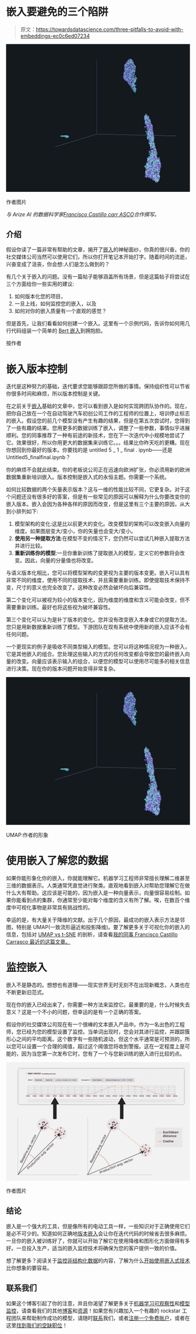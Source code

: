 # 嵌入要避免的三个陷阱

> 原文：<https://towardsdatascience.com/three-pitfalls-to-avoid-with-embeddings-ec0c6ed07234>

![](img/ad9b54e503b9f2e15ecb32b89e08c2ab.png)

作者图片

*与 Arize AI 的数据科学家*[*Francisco Castillo carr ASCO*](https://medium.com/@kiko-)*合作撰写。*

## 介绍

假设你读了一篇非常有帮助的文章，揭开了[嵌入](https://arize.com/blog-course/embeddings-meaning-examples-and-how-to-compute/)的神秘面纱，你真的很兴奋。你的社交媒体公司当然可以使用它们，所以你打开笔记本开始打字。随着时间的流逝，兴奋变成了沮丧，你会想:人们是怎么做到的？

有几个关于嵌入的问题。没有一篇帖子能够涵盖所有场景，但是这篇帖子将尝试在三个方面给你一些实用的建议:

1.  如何版本化您的项目，
2.  一旦上线，如何监控您的嵌入，以及
3.  如何对你的嵌入质量有一个直观的感觉？

但是首先，让我们看看如何创建一个嵌入。这里有一个示例代码，告诉你如何用几行代码组装一个简单的 [Bert 嵌入](https://colab.research.google.com/github/Arize-ai/client_python/blob/main/arize/examples/tutorials/Arize_Tutorials/Embeddings/NLP/Arize_Tutorial_HuggingFace_Sentiment_Classification.ipynb)到拥抱脸。

按作者

# 嵌入版本控制

迭代是这种努力的基础，迭代要求您能够跟踪您所做的事情。保持组织性可以节省你很多时间和麻烦，所以版本控制是关键。

在之前关于[嵌入](https://arize.com/blog-course/embeddings-meaning-examples-and-how-to-compute/)基础的文章中，您可以看到嵌入是如何实现跨团队协作的。现在，把你自己放在一个在自动驾驶汽车初创公司工作的工程师的位置上，培训停止标志的嵌入。假设您的前几个模型没有产生有趣的结果，但是在第五次尝试时，您得到了一些有趣的结果。您用更多的数据训练了嵌入，调整了一些参数，事情似乎进展顺利。您的同事推荐了一种有前途的新技术，您在下一次迭代中小规模地尝试了它。效果很好，所以你用更大的数据集来训练它。。。结果比你昨天吃的更糟。现在你想回到你最好的版本。你要找的是 untitled 5 _ 1 _ final . ipynb——还是 Untitled5_finalfinal.ipynb？

你的麻烦不会就此结束。你的老板说公司正在迅速向欧洲扩张，你必须用新的欧洲数据集重新培训嵌入。版本控制是嵌入式的永恒主题。你需要一个系统。

如何比较数据的两个矢量表示版本？这与一维的性能比较不同，它更复杂。对于这个问题还没有很多好的答案，但是有一些常见的原因可以解释为什么你要改变你的嵌入版本。嵌入会因为各种各样的原因而改变，但是这里有三个主要的原因，从大到小排列如下:

1.  模型架构的变化:这是比以前更大的变化。改变模型的架构可以改变嵌入向量的维度。如果图层变大/变小，你的矢量也会变大/变小。
2.  **使用另一种提取方法**:在模型不变的情况下，您仍然可以尝试几种嵌入提取方法并进行比较。
3.  **重新训练你的模型**:一旦你重新训练了提取嵌入的模型，定义它的参数将会改变。因此，向量的分量值也将改变。

与语义版本化相比，您可以将模型架构的变更视为主要的版本变更。嵌入可以具有非常不同的维度，使用不同的提取技术，并且需要重新训练。即使提取技术保持不变，尺寸的意义也完全改变了。这种改变必然会破坏向后兼容性。

第二个变化可以被视为较小的版本变化，因为维度的维度和含义可能会改变，但不需要重新训练。最好也将这些视为破坏兼容性。

第三个变化可以认为是补丁版本的变化。您并没有改变嵌入本身或它的提取方法，您只是用新数据重新训练了模型。下游团队在现有系统中使用新的嵌入应该不会有任何问题。

一个更现实的例子是吸收不同类型输入的模型。您可以将这种情况视为一种嵌入，它是其他嵌入的组合。您处理这些输入的方式的任何改变都会导致您的最终嵌入向量的改变。向量应该表示输入的组合，以便您的模型可以使用尽可能多的相关信息进行决策。现在你的版本问题开始变得非常复杂。

![](img/ad9b54e503b9f2e15ecb32b89e08c2ab.png)

UMAP:作者的形象

# 使用嵌入了解您的数据

如果你能形象化你的嵌入，你就能理解它。机器学习工程师非常擅长理解二维甚至三维的数据表示。人类通常凭直觉进行聚类。直观地看到嵌入对帮助您理解它在做什么大有帮助。这应该是可能的，因为嵌入是一种向量表示，向量很容易绘制。如果你能看到点的集群，你通常至少能对每个维度的含义有所了解。唉，在数百个维度中可视化事物是非常具有挑战性的。

幸运的是，有大量关于降维的文献。出于几个原因，最成功的嵌入表示方法是邻图，特别是 UMAP(一致流形逼近和投影降维)。要了解更多关于可视化你的嵌入的信息，包括对 [UMAP vs t-SNE](https://arize.com/blog-course/sne-t-sne-umap/) 的剖析，请查看[我的同事 Francisco Castillo Carrasco 最近的这篇文章。](/visualizing-your-embeddings-4c79332581a9)

# 监控嵌入

嵌入不是静态的。想想也有道理——现实世界无时无刻不在出现新概念，人类也在不断更新旧范式。

现在你的嵌入已经出来了，你需要一种方法来监控它。最重要的是，什么时候失去意义？这是一个不小的问题，但幸运的是有一个正确的答案。

假设你的社交媒体公司现在有一个很棒的文本嵌入产品中。作为一名出色的工程师，您已经为您的模型设置了监控。当单词出现时，您会对其进行监控，并跟踪簇形心之间的平均距离。这个数字有一些随机波动，但这个水平通常是可预测的，所以您可以设置一个合理的阈值，超过这个阈值您将收到警报。这在一定程度上是可能的，因为当您第一次发布它时，您有了一个与您新训练的嵌入进行比较的点。

![](img/b00dda32ed3e4992c804b3e0208c1ade.png)

作者图片

## 结论

嵌入是一个强大的工具，但是像所有的电动工具一样，一些知识对于正确使用它们是必不可少的。知道如何正确地[版本嵌入](https://arize.com/blog-course/embedding-versioning/)会让你在迭代代码的时候省去很多麻烦。一旦你的嵌入被训练好了，你就可以开始了解它在使用降维和图形化方面做得有多好。一旦投入生产，适当的嵌入监控技术将确保为您的客户提供一致的价值。

想了解更多？阅读关于[监控非结构化数据](https://arize.com/blog/monitor-unstructured-data-with-arize/)的内容，了解为什么[开始使用嵌入式技术](https://arize.com/blog-course/embeddings-meaning-examples-and-how-to-compute/)比你想象的要容易。

## 联系我们

如果这个博客引起了你的注意，并且你渴望了解更多关于[机器学习可观察性](https://arize.com/ml-observability/)和[模型监控](https://arize.com/model-monitoring/)，请查看我们的其他[博客](https://arize.com/blog/)和[资源](https://arize.com/resource-hub/)！如果您有兴趣加入一个有趣的 rockstar 工程团队来帮助制作成功的模型，请随时[联系](https://arize.com/contact/)我们，或者[注册一个免费账户](https://app.arize.com/auth/join)，或者在这里[找到我们的空缺职位](https://arize.com/careers/)！